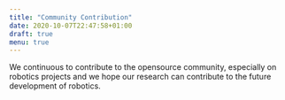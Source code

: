 ```yaml
---
title: "Community Contribution"
date: 2020-10-07T22:47:58+01:00
draft: true
menu: true
---
```


We continuous to contribute to the opensource community, especially on robotics projects and we hope our research can contribute to the future development of robotics.
